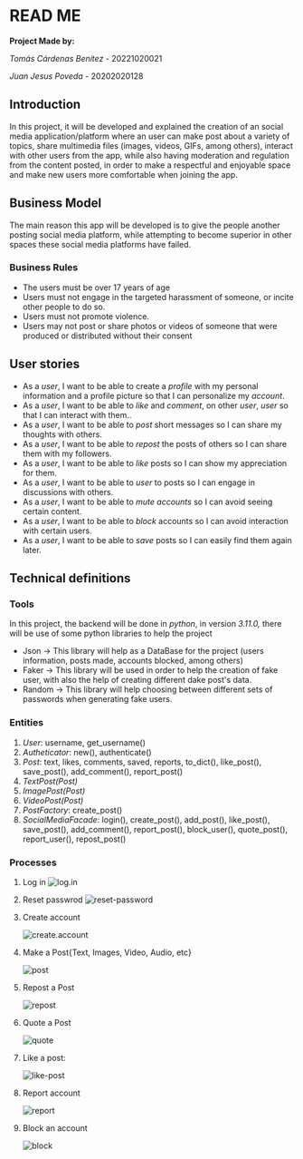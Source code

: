 # READ ME
**Project Made by:**

_Tomás Cárdenas Benítez_ - 20221020021

_Juan Jesus Poveda_ - 20202020128

## Introduction
In this project, it will be developed and explained the creation of an social media application/platform where an user can make post about a variety of topics, share multimedia files (images, videos, GIFs, among others), interact with other users from the app, while also having moderation and regulation from the content posted, in order to make a respectful and enjoyable space and make new users more comfortable when joining the app.
## Business Model
The main reason this app will be developed is to give the people another posting social media platform, while attempting to become superior in other spaces these social media platforms have failed. 
### Business Rules
- The users must be over 17 years of age
- Users must not engage in the targeted harassment of someone, or incite other people to do so.
- Users must not promote violence.
- Users may not post or share photos or videos of someone that were produced or distributed without their consent

## User stories
- As a _user_, I want to be able to create a _profile_ with my personal information and a profile picture so that I can personalize my _account_.
- As a _user_, I want to be able to _like_ and _comment_, on other _user_, _user_ so that I can interact with them..
- As a _user_, I want to be able to _post_ short messages so I can share my thoughts with others.
- As a _user_, I want to be able to _repost_ the posts of others so I can share them with my followers.
- As a _user_, I want to be able to _like_ posts so I can show my appreciation for them.
- As a _user_, I want to be able to _user_ to posts so I can engage in discussions with others.
- As a _user_, I want to be able to _mute_ _accounts_ so I can avoid seeing certain content.
- As a _user_, I want to be able to _block_ accounts so I can avoid interaction with certain users.
- As a _user_, I want to be able to _save_ posts so I can easily find them again later.

## Technical definitions
### Tools
In this project, the backend will be done in *python*, in version *3.11.0,* there will be use of some python libraries to help the project
- Json → This library will help as a DataBase for the project (users information, posts made, accounts blocked, among others)
- Faker → This library will be used in order to help the creation of fake user, with also the help of creating different dake post's data.
- Random → This library will help choosing between different sets of passwords when generating fake users.

### Entities
1. _User_: username, get_username()
2. _Autheticator_: new(), authenticate()
3. _Post_: text, likes, comments, saved, reports, to_dict(), like_post(), save_post(), add_comment(), report_post()
4. _TextPost(Post)_
5. _ImagePost(Post)_
6. _VideoPost(Post)_
7. _PostFactory_: create_post()
8. _SocialMediaFacade_: login(), create_post(), add_post(), like_post(), save_post(), add_comment(), report_post(), block_user(), quote_post(), report_user(), repost_post()

### Processes
1. Log in
   ![log.in](https://github.com/TomasCardenas00/project/blob/main/content/images/log_in-diag.jpg)
     
2. Reset passwrod
   ![reset-password](https://github.com/TomasCardenas00/project/blob/main/content/images/reset_password-diag.jpg)

3. Create account

   ![create.account](https://github.com/TomasCardenas00/project/blob/main/content/images/create_acount-diag.jpg)
4. Make a Post{Text, Images, Video, Audio, etc}

   ![post](https://github.com/TomasCardenas00/project/blob/main/content/images/make_a_post-diag.jpg)
5. Repost a Post

   ![repost](https://github.com/TomasCardenas00/project/blob/main/content/images/repost_post-diag.jpg)
6. Quote a Post

   ![quote](https://github.com/TomasCardenas00/project/blob/main/content/images/quote_post-diag.jpg)
7. Like a post:
   
   ![like-post](https://github.com/TomasCardenas00/project/blob/main/content/images/like_post-diag.jpg)
8. Report account
   
   ![report](https://github.com/TomasCardenas00/project/blob/main/content/images/report_account-diag.jpg)
9. Block an account
   
   ![block](https://github.com/TomasCardenas00/project/blob/main/content/images/block_user-diag.jpg)  
   
